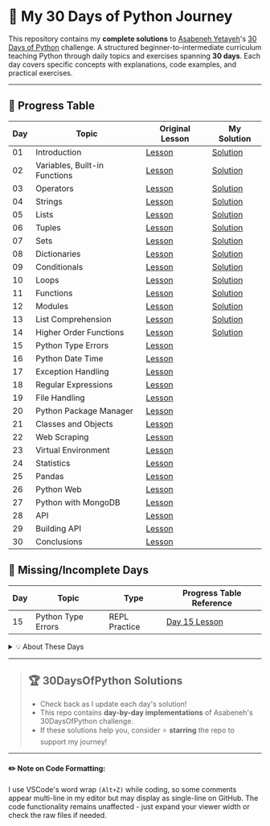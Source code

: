 # 🐍 My 30 Days of Python Journey

This repository contains my **complete solutions** to [Asabeneh Yetayeh](https://github.com/Asabeneh)'s [30 Days of Python](https://github.com/Asabeneh/30-Days-Of-Python) challenge. A structured beginner-to-intermediate curriculum teaching Python through daily topics and exercises spanning **30 days**. Each day covers specific concepts with explanations, code examples, and practical exercises.


---

## 📅 Progress Table

| Day | Topic | Original Lesson | My Solution |
|-----|-------|------------------|-------------|
| 01  | Introduction | [Lesson](https://github.com/Asabeneh/30-Days-Of-Python/blob/master/readme.md) | [Solution](01_Introduciton/helloworld.py) |
| 02  | Variables, Built-in Functions | [Lesson](https://github.com/Asabeneh/30-Days-Of-Python/blob/master/02_Day_Variables_builtin_functions/02_variables_builtin_functions.md) | [Solution](02_Variables_builtin_functions/variables.py) |
| 03  | Operators | [Lesson](https://github.com/Asabeneh/30-Days-Of-Python/blob/master/03_Day_Operators/03_operators.md) | [Solution](03_Operators/operators.py) |
| 04  | Strings | [Lesson](https://github.com/Asabeneh/30-Days-Of-Python/blob/master/04_Day_Strings/04_strings.md) | [Solution](04_Strings/strings.py) |
| 05  | Lists | [Lesson](https://github.com/Asabeneh/30-Days-Of-Python/blob/master/05_Day_Lists/05_lists.md) | [Solution](05_Lists/lists.py) |
| 06  | Tuples | [Lesson](https://github.com/Asabeneh/30-Days-Of-Python/blob/master/06_Day_Tuples/06_tuples.md) | [Solution](06_Tuples/tuples.py) |
| 07  | Sets | [Lesson](https://github.com/Asabeneh/30-Days-Of-Python/blob/master/07_Day_Sets/07_sets.md) | [Solution](07_Sets/sets.py) |
| 08  | Dictionaries | [Lesson](https://github.com/Asabeneh/30-Days-Of-Python/blob/master/08_Day_Dictionaries/08_dictionaries.md) | [Solution](08_Dictionaries/dictionaries.py) |
| 09  | Conditionals | [Lesson](https://github.com/Asabeneh/30-Days-Of-Python/blob/master/09_Day_Conditionals/09_conditionals.md) | [Solution](09_Conditionals/conditionals.py) |
| 10  | Loops | [Lesson](https://github.com/Asabeneh/30-Days-Of-Python/blob/master/10_Day_Loops/10_loops.md) | [Solution](10_Loops/loops.py)|
| 11  | Functions | [Lesson](https://github.com/Asabeneh/30-Days-Of-Python/blob/master/11_Day_Functions/11_functions.md) | [Solution](11_Functions/functions.py)|
| 12  | Modules | [Lesson](https://github.com/Asabeneh/30-Days-Of-Python/blob/master/12_Day_Modules/12_modules.md) | [Solution](12_Modules/modules.py) |
| 13  | List Comprehension | [Lesson](https://github.com/Asabeneh/30-Days-Of-Python/blob/master/13_Day_List_comprehension/13_list_comprehension.md) | [Solution](13_List_comprehension/list_comprehension.py) |
| 14  | Higher Order Functions | [Lesson](https://github.com/Asabeneh/30-Days-Of-Python/blob/master/14_Day_Higher_order_functions/14_higher_order_functions.md) |[Solution](14_Higher_order_functions/higher_order_functions.py) |
| 15  | Python Type Errors | [Lesson](https://github.com/Asabeneh/30-Days-Of-Python/blob/master/15_Day_Python_type_errors/15_python_type_errors.md) | |
| 16  | Python Date Time | [Lesson](https://github.com/Asabeneh/30-Days-Of-Python/blob/master/16_Day_Python_date_time/16_python_datetime.md) | |
| 17  | Exception Handling | [Lesson](https://github.com/Asabeneh/30-Days-Of-Python/blob/master/17_Day_Exception_handling/17_exception_handling.md) | |
| 18  | Regular Expressions | [Lesson](https://github.com/Asabeneh/30-Days-Of-Python/blob/master/18_Day_Regular_expressions/18_regular_expressions.md) | |
| 19  | File Handling | [Lesson](https://github.com/Asabeneh/30-Days-Of-Python/blob/master/19_Day_File_handling/19_file_handling.md) | |
| 20  | Python Package Manager | [Lesson](https://github.com/Asabeneh/30-Days-Of-Python/blob/master/20_Day_Python_package_manager/20_python_package_manager.md) | |
| 21  | Classes and Objects | [Lesson](https://github.com/Asabeneh/30-Days-Of-Python/blob/master/21_Day_Classes_and_objects/21_classes_and_objects.md) | |
| 22  | Web Scraping | [Lesson](https://github.com/Asabeneh/30-Days-Of-Python/blob/master/22_Day_Web_scraping/22_web_scraping.md) | |
| 23  | Virtual Environment | [Lesson](https://github.com/Asabeneh/30-Days-Of-Python/blob/master/23_Day_Virtual_environment/23_virtual_environment.md) | |
| 24  | Statistics | [Lesson](https://github.com/Asabeneh/30-Days-Of-Python/blob/master/24_Day_Statistics/24_statistics.md) | |
| 25  | Pandas | [Lesson](https://github.com/Asabeneh/30-Days-Of-Python/blob/master/25_Day_Pandas/25_pandas.md) | |
| 26  | Python Web | [Lesson](https://github.com/Asabeneh/30-Days-Of-Python/blob/master/26_Day_Python_web/26_python_web.md) | |
| 27  | Python with MongoDB | [Lesson](https://github.com/Asabeneh/30-Days-Of-Python/blob/master/27_Day_Python_with_mongodb/27_python_with_mongodb.md) | |
| 28  | API | [Lesson](https://github.com/Asabeneh/30-Days-Of-Python/blob/master/28_Day_API/28_API.md) | |
| 29  | Building API | [Lesson](https://github.com/Asabeneh/30-Days-Of-Python/blob/master/29_Day_Building_API/29_building_API.md) | |
| 30  | Conclusions | [Lesson](https://github.com/Asabeneh/30-Days-Of-Python/blob/master/30_Day_Conclusions/30_conclusions.md) | |

## 🚧 Missing/Incomplete Days

| Day | Topic                 | Type          | Progress Table Reference          |
|-----|-----------------------|---------------|-----------------------------------|
| 15  | Python Type Errors    | REPL Practice | [Day 15 Lesson](https://github.com/Asabeneh/30-Days-Of-Python/blob/master/15_Day_Python_type_errors/15_python_type_errors.md) |

<details>
<summary>💡 About These Days</summary>
These lessons focus on <strong>REPL</strong> (Read-Eval-Print Loop - Python's interactive shell) or terminal practices rather than scriptable solutions.<br>
Follow along using the original lessons linked above.
</details>

---

> ## 🏆 **30DaysOfPython Solutions**
> - Check back as I update each day's solution!
> - This repo contains **day-by-day implementations** of Asabeneh's 30DaysOfPython challenge.  
> - If these solutions help you, consider ⭐ **starring** the repo to support my journey!

---

#### ✏️  **Note on Code Formatting**:  
I use VSCode's word wrap ```(Alt+Z)``` while coding, so some comments appear multi-line in my editor but may display as single-line on GitHub. The code functionality remains unaffected - just expand your viewer width or check the raw files if needed.